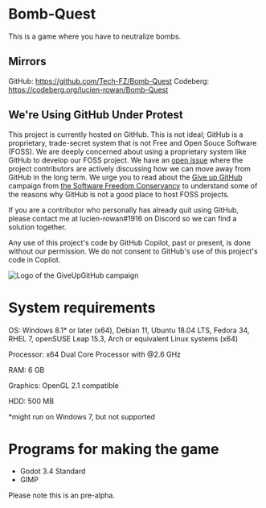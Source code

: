 # Bomb-Quest
This is a game where you have to neutralize bombs.

## Mirrors

GitHub: https://github.com/Tech-FZ/Bomb-Quest
Codeberg: https://codeberg.org/lucien-rowan/Bomb-Quest

## We're Using GitHub Under Protest

This project is currently hosted on GitHub.  This is not ideal; GitHub is a
proprietary, trade-secret system that is not Free and Open Souce Software
(FOSS).  We are deeply concerned about using a proprietary system like GitHub
to develop our FOSS project.  We have an
[open issue](https://github.com/Tech-FZ/Bomb-Quest/issues/8) where the
project contributors are actively discussing how we can move away from GitHub
in the long term.  We urge you to read about the
[Give up GitHub](https://GiveUpGitHub.org) campaign from
[the Software Freedom Conservancy](https://sfconservancy.org) to understand
some of the reasons why GitHub is not a good place to host FOSS projects.

If you are a contributor who personally has already quit using GitHub, please 
contact me at lucien-rowan#1916 on Discord so we can find a solution together.

Any use of this project's code by GitHub Copilot, past or present, is done
without our permission.  We do not consent to GitHub's use of this project's
code in Copilot.

![Logo of the GiveUpGitHub campaign](https://sfconservancy.org/img/GiveUpGitHub.png)

# System requirements
OS: Windows 8.1* or later (x64), Debian 11, Ubuntu 18.04 LTS, Fedora 34, RHEL 7, openSUSE Leap 15.3, Arch or equivalent Linux systems (x64)

Processor: x64 Dual Core Processor with @2.6 GHz

RAM: 6 GB

Graphics: OpenGL 2.1 compatible

HDD: 500 MB

*might run on Windows 7, but not supported

# Programs for making the game
- Godot 3.4 Standard
- GIMP

Please note this is an pre-alpha.
